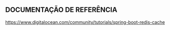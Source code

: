 
## DOCUMENTAÇÃO DE REFERÊNCIA

https://www.digitalocean.com/community/tutorials/spring-boot-redis-cache